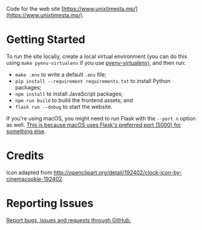 Code for the web site [https://www.unixtimesta.mp/](https://www.unixtimesta.mp/).


# Getting Started

To run the site locally, create a local virtual environment (you can do this using `make pyenv-virtualenv` if you use [pyenv-virtualenv](https://github.com/pyenv/pyenv-virtualenv)), and then run:

- `make .env` to write a default `.env` file;
- `pip install --requirement requirements.txt` to install Python packages;
- `npm install` to install JavaScript packages;
- `npm run build` to build the frontend assets; and
- `flask run --debug` to start the website.


If you're using macOS, you might need to run Flask with the `--port n` option as well. [This is because macOS uses Flask's preferred port (5000) for something else](https://stackoverflow.com/questions/69818376/localhost5000-unavailable-in-macos-v12-monterey).


# Credits

Icon adapted from http://openclipart.org/detail/192402/clock-icon-by-cinemacookie-192402.


# Reporting Issues

[Report bugs, issues and requests through GitHub.](https://github.com/craiga/unixtimesta.mp/issues)

